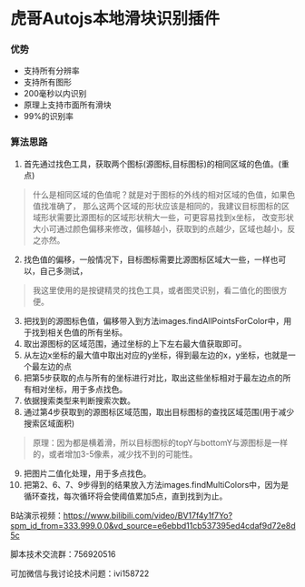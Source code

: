 # 虎哥Autojs本地滑块识别插件
### 优势
- 支持所有分辨率
- 支持所有图形
- 200毫秒以内识别
- 原理上支持市面所有滑块
- 99%的识别率
  
### 算法思路
  1. 首先通过找色工具，获取两个图标(源图标,目标图标)的相同区域的色值。(重点)

>  什么是相同区域的色值呢？就是对于图标的外线的相对区域的色值，如果色值找准确了，
>        那么这两个区域的形状应该是相同的，我建议目标图标的区域形状需要比源图标的区域形状稍大一些，可更容易找到x坐标，
>        改变形状大小可通过颜色偏移来修改，偏移越小，获取到的点越少，区域也越小，反之亦然。

  2. 找色值的偏移，一般情况下，目标图标需要比源图标区域大一些，一样也可以，自己多测试，
  

> 我这里使用的是按键精灵的找色工具，或者图灵识别，看二值化的图很方便。

  3. 把找到的源图标色值，偏移带入到方法images.findAllPointsForColor中，用于找到相关色值的所有坐标。
  4. 取出源图标的区域范围，通过坐标的上下左右最大值获取即可。
  5. 从左边x坐标的最大值中取出对应的y坐标，得到最左边的x，y坐标，也就是一个最左边的点
  6. 把第5步获取的点与所有的坐标进行对比，取出这些坐标相对于最左边点的所有相对坐标，用于多点找色。
  7. 依据搜索类型来判断搜索次数。
  8. 通过第4步获取到的源图标区域范围，取出目标图标的查找区域范围(用于减少搜索区域面积)
      

>  原理：因为都是横着滑，所以目标图标的topY与bottomY与源图标是一样的，或者增加3-5像素，减少找不到的可能性。

  9. 把图片二值化处理，用于多点找色。
10. 把第2、6、7、9步得到的结果放入方法images.findMultiColors中，因为是循环查找，每次循环将会使阈值累加5点，直到找到为止。
  
  
  B站演示视频：https://www.bilibili.com/video/BV17f4y1f7Yo?spm_id_from=333.999.0.0&vd_source=e6ebbd11cb537395ed4cdaf9d72e8d5c
  
  脚本技术交流群：756920516
  
  
  可加微信与我讨论技术问题：ivi158722
  
